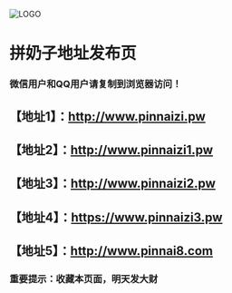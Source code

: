![LOGO]()
# 拼奶子地址发布页
### 微信用户和QQ用户请复制到浏览器访问！
## 【地址1】：http://www.pinnaizi.pw
## 【地址2】：http://www.pinnaizi1.pw
## 【地址3】：http://www.pinnaizi2.pw
## 【地址4】：https://www.pinnaizi3.pw
## 【地址5】：http://www.pinnai8.com
### 重要提示：收藏本页面，明天发大财
